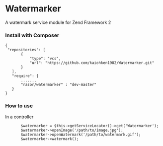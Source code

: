 Watermarker
============

A watermark service module for Zend Framework 2


### Install with Composer
 ```
{
  "repositories": [
        {
            "type": "vcs",
            "url": "https://github.com/kaiohken1982/Watermarker.git"
        }
    ],
    "require": {
        ......,
        "razor/watermarker" : "dev-master"
    }
}
 ```

### How to use

In a controller

 ```
		$watermarker = $this->getServiceLocator()->get('Watermarker');
		$watermarker->openImage('/path/to/image.jpg');
		$watermarker->openWatermark('/path/to/watermark.gif');
		$watermarker->watermark();
 ```